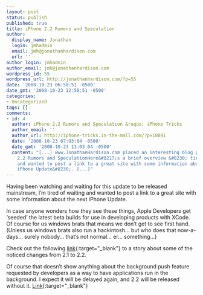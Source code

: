 ```yaml
---
layout: post
status: publish
published: true
title: iPhone 2.2 Rumors and Speculation
author:
  display_name: Jonathan
  login: jmhadmin
  email: jmh@jonathanhardison.com
  url: ''
author_login: jmhadmin
author_email: jmh@jonathanhardison.com
wordpress_id: 55
wordpress_url: http://jonathanhardison.com/?p=55
date: '2008-10-23 06:50:51 -0500'
date_gmt: '2008-10-23 12:50:51 -0500'
categories:
- Uncategorized
tags: []
comments:
- id: 4
  author: iPhone 2.2 Rumors and Speculation &raquo; iPhone Tricks
  author_email: ''
  author_url: http://iphone-tricks.in-the-mall.com/?p=18891
  date: '2008-10-23 07:03:04 -0500'
  date_gmt: '2008-10-23 13:03:04 -0500'
  content: "[...] www.JonathanHardison.com placed an interesting blog post on iPhone
    2.2 Rumors and SpeculationHere&#8217;s a brief overview &#8230; tired of waiting
    and wanted to post a link to a great site with some information about the next
    iPhone Update&#8230;. [...]"
---
```

Having been watching and waiting for this update to be released mainstream, I’m tired of waiting and wanted to post a link to a great site with some information about the next iPhone Update.

In case anyone wonders how they see these things, Apple Developers get ‘seeded’ the latest beta builds for use in developing products with XCode. Of course for us windows brats that means we don’t get to see first hand. (Unless us windows brats also run a hackintosh… but who does that now-a-days… surely nobody… that’s not normal… er… something…)

Check out the following [link](http://www.appleinsider.com/articles/08/06/09/apple_tackles_iphone_background_app_limits_with_push_service.html){:target="_blank"} to a story about some of the noticed changes from 2.1 to 2.2.

Of course that doesn’t show anything about the background push feature requested by developers as a way to have applications run in the background. I expect it will be delayed again, and 2.2 will be released without it. [Link](http://www.appleinsider.com/articles/08/09/29/next_iphone_software_update_to_deliver_safari_app_store_tweaks.html){:target="_blank"}
